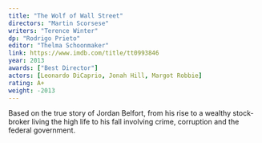 ```yaml
---
title: "The Wolf of Wall Street"
directors: "Martin Scorsese"
writers: "Terence Winter"
dp: "Rodrigo Prieto"
editor: "Thelma Schoonmaker"
link: https://www.imdb.com/title/tt0993846
year: 2013
awards: ["Best Director"]
actors: [Leonardo DiCaprio, Jonah Hill, Margot Robbie]
rating: A+
weight: -2013
---
```

Based on the true story of Jordan Belfort, from his rise to a wealthy stock-broker living the high life to his fall involving crime, corruption and the federal government.
